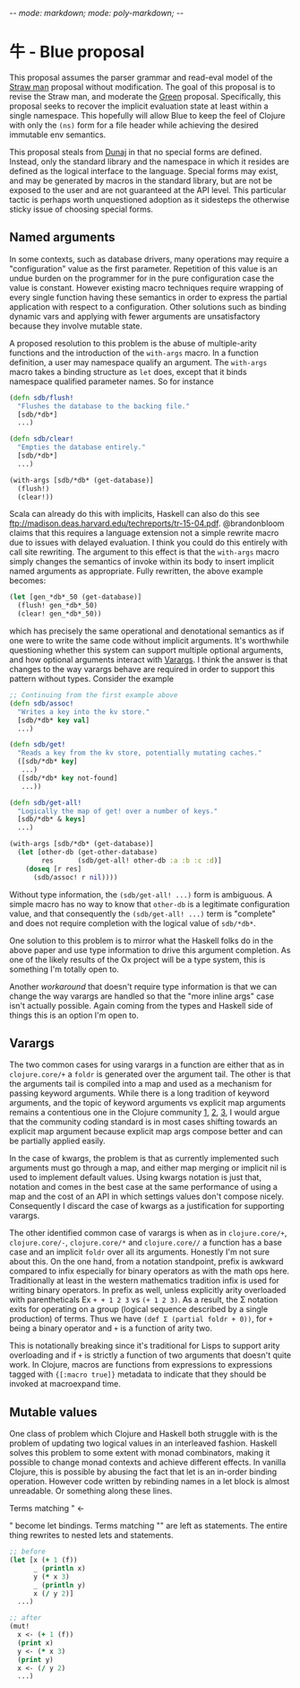 -*- mode: markdown; mode: poly-markdown; -*-
# 牛 - Blue proposal

This proposal assumes the parser grammar and read-eval model of the [Straw man](/straw/) proposal without modification.
The goal of this proposal is to revise the Straw man, and moderate the [Green](/green/) proposal.
Specifically, this proposal seeks to recover the implicit evaluation state at least within a single namespace.
This hopefully will allow Blue to keep the feel of Clojure with only the `(ns)` form for a file header while achieving the desired immutable env semantics.

This proposal steals from [Dunaj](http://dunaj.org) in that no special forms are defined.
Instead, only the standard library and the namespace in which it resides are defined as the logical interface to the language.
Special forms may exist, and may be generated by macros in the standard library, but are not be exposed to the user and are not guaranteed at the API level.
This particular tactic is perhaps worth unquestioned adoption as it sidesteps the otherwise sticky issue of choosing special forms.

## 

## Named arguments
In some contexts, such as database drivers, many operations may require a "configuration" value as the first parameter.
Repetition of this value is an undue burden on the programmer for in the pure configuration case the value is constant.
However existing macro techniques require wrapping of every single function having these semantics in order to express the partial application with respect to a configuration.
Other solutions such as binding dynamic vars and applying with fewer arguments are unsatisfactory because they involve mutable state.

A proposed resolution to this problem is the abuse of multiple-arity functions and the introduction of the `with-args` macro.
In a function definition, a user may namespace qualify an argument.
The `with-args` macro takes a binding structure as `let` does, except that it binds namespace qualified parameter names.
So for instance

```clojure
(defn sdb/flush!
  "Flushes the database to the backing file."
  [sdb/*db*]
  ...)

(defn sdb/clear!
  "Empties the database entirely."
  [sdb/*db*]
  ...)

(with-args [sdb/*db* (get-database)]
  (flush!)
  (clear!))
```

Scala can already do this with implicits, Haskell can also do this see ftp://madison.deas.harvard.edu/techreports/tr-15-04.pdf.
@brandonbloom claims that this requires a language extension not a simple rewrite macro due to issues with delayed evaluation.
I think you could do this entirely with call site rewriting.
The argument to this effect is that the `with-args` macro simply changes the semantics of invoke within its body to insert implicit named arguments as appropriate.
Fully rewritten, the above example becomes:

```clojure
(let [gen_*db*_50 (get-database)]
  (flush! gen_*db*_50)
  (clear! gen_*db*_50))
```

which has precisely the same operational and denotational semantics as if one were to write the same code without implicit arguments.
It's worthwhile questioning whether this system can support multiple optional arguments, and how optional arguments interact with [Varargs](#varargs).
I think the answer is that changes to the way varargs behave are required in order to support this pattern without types.
Consider the example

```clojure
;; Continuing from the first example above
(defn sdb/assoc!
  "Writes a key into the kv store."
  [sdb/*db* key val]
  ...)

(defn sdb/get!
  "Reads a key from the kv store, potentially mutating caches."
  ([sdb/*db* key]
   ...)
  ([sdb/*db* key not-found]
   ...))

(defn sdb/get-all!
  "Logically the map of get! over a number of keys."
  [sdb/*db* & keys]
  ...)

(with-args [sdb/*db* (get-database)]
  (let [other-db (get-other-database)
        res      (sdb/get-all! other-db :a :b :c :d)]
    (doseq [r res]
      (sdb/assoc! r nil))))

```

Without type information, the `(sdb/get-all! ...)` form is ambiguous.
A simple macro has no way to know that `other-db` is a legitimate configuration value, and that consequently the `(sdb/get-all! ...)` term is "complete" and does not require completion with the logical value of `sdb/*db*`.

One solution to this problem is to mirror what the Haskell folks do in the above paper and use type information to drive this argument completion.
As one of the likely results of the Ox project will be a type system, this is something I'm totally open to.

Another _workaround_ that doesn't require type information is that we can change the way varargs are handled so that the "more inline args" case isn't actually possible.
Again coming from the types and Haskell side of things this is an option I'm open to.

## Varargs

The two common cases for using varargs in a function are either that as in `clojure.core/+` a `foldr` is generated over the argument tail.
The other is that the arguments tail is compiled into a map and used as a mechanism for passing keyword arguments.
While there is a long tradition of keyword arguments, and the topic of keyword arguments vs explicit map arguments remains a contentious one in the Clojure community [1](https://groups.google.com/d/msg/clojure/yzLCZh-GiQ8/etKrIdgJz-sJ), [2](http://dev.clojure.org/display/community/Library+Coding+Standards), [3](http://yellerapp.com/posts/2015-03-22-the-trouble-with-kwargs.html), I would argue that the community coding standard is in most cases shifting towards an explicit map argument because explicit map args compose better and can be partially applied easily.

In the case of kwargs, the problem is that as currently implemented such arguments must go through a map, and either map merging or implicit nil is used to implement default values.
Using kwargs notation is just that, notation and comes in the best case at the same performance of using a map and the cost of an API in which settings values don't compose nicely.
Consequently I discard the case of kwargs as a justification for supporting varargs.

The other identified common case of varargs is when as in `clojure.core/+`, `clojure.core/-`, `clojure.core/*` and `clojure.core//` a function has a base case and an implicit `foldr` over all its arguments.
Honestly I'm not sure about this.
On the one hand, from a notation standpoint, prefix is awkward compared to infix especially for binary operators as with the math ops here.
Traditionally at least in the western mathematics tradition infix is used for writing binary operators.
In prefix as well, unless explicitly arity overloaded with parentheticals Ex `+ + 1 2 3` vs `(+ 1 2 3)`.
As a result, the Σ notation exits for operating on a group (logical sequence described by a single production) of terms.
Thus we have `(def Σ (partial foldr + 0))`, for `+` being a binary operator and `+` is a function of arity two.

This is notationally breaking since it's traditional for Lisps to support arity overloading and if `+` is strictly a function of two arguments that doesn't quite work.
In Clojure, macros are functions from expressions to expressions tagged with `{[:macro true]}` metadata to indicate that they should be invoked at macroexpand time.



## Mutable values
One class of problem which Clojure and Haskell both struggle with is the problem of updating two logical values in an interleaved fashion.
Haskell solves this problem to some extent with monad combinators, making it possible to change monad contexts and achieve different effects.
In vanilla Clojure, this is possible by abusing the fact that let is an in-order binding operation.
However code written by rebinding names in a let block is almost unreadable.
Or something along these lines.

Terms matching "<sym> <- <form>" become let bindings.
Terms matching "<sym>" are left as statements.
The entire thing rewrites to nested lets and statements.

```clojure
;; before
(let [x (+ 1 (f))
      _ (println x)
      y (* x 3)
      _ (println y)
      x (/ y 2)]
  ...)

;; after
(mut!
  x <- (+ 1 (f))
  (print x)
  y <- (* x 3)
  (print y)
  x <- (/ y 2)
  ...)
```
